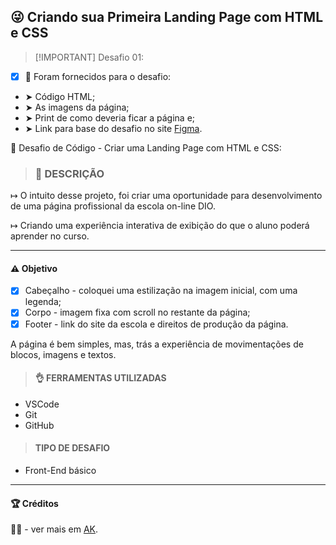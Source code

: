 ## 😜 Criando sua Primeira Landing Page com HTML e CSS

> [!IMPORTANT] Desafio 01:

- [x] 📌 Foram fornecidos para o desafio:

- ➤ Código HTML;
- ➤ As imagens da página;
- ➤ Print de como deveria ficar a página e;
- ➤ Link para base do desafio no site <a href="https://www.figma.com/design/3PiokoJj9IhGDnNiWAJbz7/DIO---Desafio-01?node-id=2-6&node-type=frame&t=EZHfDcPPy4Bv3grs-0"> Figma</a>.

🎯 Desafio de Código - Criar uma Landing Page com HTML e CSS:

> ### 🧩 DESCRIÇÃO

↦ O intuito desse projeto, foi criar uma oportunidade para desenvolvimento de uma página profissional da escola on-line DIO.

↦ Criando uma experiência interativa de exibição do que o aluno poderá aprender no curso.

---

#### ⚠️ Objetivo

- [x] Cabeçalho - coloquei uma estilização na imagem inicial, com uma legenda;
- [x] Corpo - imagem fixa com scroll no restante da página;
- [x] Footer - link do site da escola e direitos de produção da página.

A página é bem simples, mas, trás a experiência de movimentações de blocos, imagens e textos.

> #### 👌 FERRAMENTAS UTILIZADAS

- VSCode
- Git
- GitHub

> #### TIPO DE DESAFIO

- Front-End básico

---

<a id="Credito"></a>

#### 🏆 Créditos

<div align="left">👧🏽 - ver mais em <a href="https://github.com/angelicakadja">AK</a>.</div>
